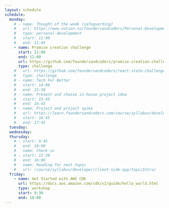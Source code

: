 ```yaml
---
layout: schedule
schedule:
  monday:
    # - name: Thought of the week (safeguarding)
    #   url: https://www.notion.so/foundersandcoders/Personal-Development-91fe75c7e2cc4f989954108729a2c834
    #   type: personal-development
    #   start: 11:00
    #   end: 11:45
    - name: Promise creation challenge
      start: 11:00
      end: 12:00
      url: https://github.com/foundersandcoders/promise-creation-challenge
      type: challenge
    #   url: https://github.com/foundersandcoders/react-state-challenge
    #   type: challenge
    # - name: Tech For Better
    #   start: 14:00
    #   end: 15:30
    # - name: Present and choose in-house project idea
    #   start: 15:45
    #   end: 16:45
    # - name: Project and project spike
    #   url: https://learn.foundersandcoders.com/course/syllabus/developer/client-side-app/project/#spike
    #   start: 16:45
    #   end: 17:45
  tuesday:
  wednesday:
  thursday:
    # - start: 9:45
    #   end: 10:00
    #   name: Check-in
    # - start: 15:30
    #   end: 16:00
    #   name: Reading for next topic
    #   url: /course/syllabus/developer/client-side-app/topicIntro/
  friday:
    - name: Get Started with AWS CDK
      url: https://docs.aws.amazon.com/cdk/v2/guide/hello_world.html
      type: workshop
      start: 9:30
      end: 18:00
---
```

